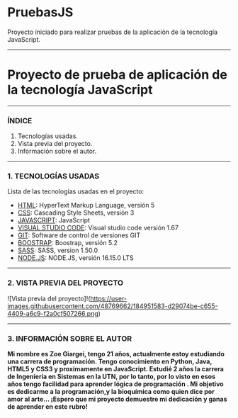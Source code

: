 # PruebasJS
Proyecto iniciado para realizar pruebas de la aplicación de la tecnología JavaScript.
***

# Proyecto de prueba de aplicación de la tecnología JavaScript
***

### ÍNDICE

1. Tecnologías usadas.
2. Vista previa del proyecto.
3. Información sobre el autor.

***

### 1. TECNOLOGÍAS USADAS

Lista de las tecnologías usadas en el proyecto:

* [HTML](https://g.co/kgs/NWRvhW): HyperText Markup Language, versión 5
* [CSS](https://es.wikipedia.org/wiki/CSS): Cascading Style Sheets, versión 3
* [JAVASCRIPT](https://g.co/kgs/6P9Pte): JavaScript
* [VISUAL STUDIO CODE](https://code.visualstudio.com/): Visual studio code versión  1.67
* [GIT](https://g.co/kgs/8YViuA): Software de control de versiones GIT
* [BOOSTRAP](https://getbootstrap.com/): Boostrap, versión 5.2
* [SASS](https://sass-lang.com/): SASS, version 1.50.0
* [NODE.JS](https://nodejs.org/es/): NODE.JS, versión 16.15.0 LTS

***

### 2. VISTA PREVIA DEL PROYECTO

![Vista previa del proyecto]!(https://user-images.githubusercontent.com/48769662/184951583-d29074be-c655-4409-a6c9-f2a0cf507266.png)

***

### 3. INFORMACIÓN SOBRE EL AUTOR

**Mi nombre es Zoe Giargei, tengo 21 años, actualmente estoy estudiando una carrera de programación. Tengo conocimiento en Python, Java, HTML5 y CSS3 y proximamente en JavaScript. Estudié 2 años la carrera de Ingeniería en Sistemas en la UTN, por lo tanto, por lo visto en esos años tengo facilidad para aprender lógica de programación . Mi objetivo es dedicarme a la programación,y la bioquímica como quien dice por amor al arte... ¡Espero que mi proyecto demuestre mi dedicación y ganas de aprender en este rubro!**
